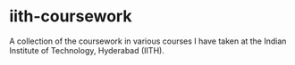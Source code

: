 # iith-coursework
A collection of the coursework in various courses I have taken at the Indian Institute of Technology, Hyderabad (IITH). 
